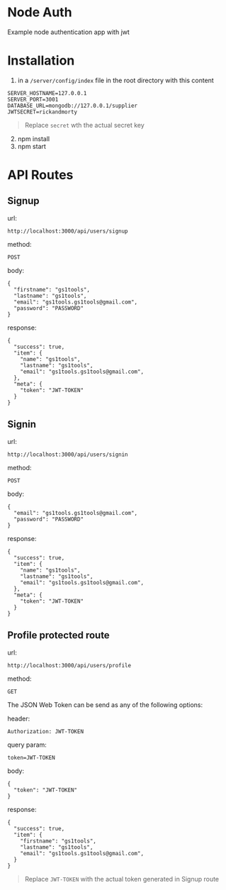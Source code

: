 # Node Auth

Example node authentication app with jwt

# Installation

1. in a `/server/config/index` file in the root directory with this content
```
SERVER_HOSTNAME=127.0.0.1
SERVER_PORT=3001
DATABASE_URL=mongodb://127.0.0.1/supplier
JWTSECRET=rickandmorty
```
> Replace `secret` wth the actual secret key

2. npm install
3. npm start

# API Routes

## Signup
url:
```
http://localhost:3000/api/users/signup
```
method:
```
POST
```
body:
```
{
  "firstname": "gs1tools",
  "lastname": "gs1tools",
  "email": "gs1tools.gs1tools@gmail.com",
  "password": "PASSWORD"
}
```
response: 
```
{
  "success": true,
  "item": {
    "name": "gs1tools",
    "lastname": "gs1tools",
    "email": "gs1tools.gs1tools@gmail.com",
  },
  "meta": {
    "token": "JWT-TOKEN"
  }
}
```

## Signin
url:
```
http://localhost:3000/api/users/signin
```
method:
```
POST
```
body:
```
{
  "email": "gs1tools.gs1tools@gmail.com",
  "password": "PASSWORD"
}
```
response: 
```
{
  "success": true,
  "item": {
    "name": "gs1tools",
    "lastname": "gs1tools",
    "email": "gs1tools.gs1tools@gmail.com",
  },
  "meta": {
    "token": "JWT-TOKEN"
  }
}
```

## Profile protected route
url:
```
http://localhost:3000/api/users/profile
```
method:
```
GET
```
The JSON Web Token can be send as any of the following options:

header:
```
Authorization: JWT-TOKEN
```

query param:
```
token=JWT-TOKEN
```

body:
```
{
  "token": "JWT-TOKEN"
}
```

response:
```
{
  "success": true,
  "item": {
    "firstname": "gs1tools",
    "lastname": "gs1tools",
    "email": "gs1tools.gs1tools@gmail.com",
  }
}
```
> Replace `JWT-TOKEN` with the actual token generated in Signup route
